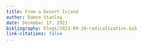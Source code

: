 ```yaml
---
title: From a Desert Island
author: Damon Stanley
date: December 17, 2921
bibliography: blogs/2021-09-29-radicalization.bib
link-citations: false
...
```


